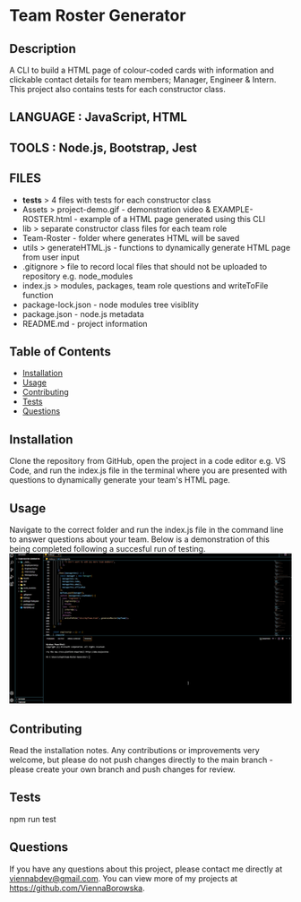 # Team Roster Generator

## Description

A CLI to build a HTML page of colour-coded cards with information and clickable contact details for team members; Manager, Engineer & Intern.
This project also contains tests for each constructor class.

## LANGUAGE : JavaScript, HTML

## TOOLS : Node.js, Bootstrap, Jest

## FILES

- **tests** > 4 files with tests for each constructor class
- Assets > project-demo.gif - demonstration video & EXAMPLE-ROSTER.html - example of a HTML page generated using this CLI
- lib > separate constructor class files for each team role
- Team-Roster - folder where generates HTML will be saved
- utils > generateHTML.js - functions to dynamically generate HTML page from user input
- .gitignore > file to record local files that should not be uploaded to repository e.g. node_modules
- index.js > modules, packages, team role questions and writeToFile function
- package-lock.json - node modules tree visiblity
- package.json - node.js metadata
- README.md - project information

## Table of Contents

- [Installation](#installation)
- [Usage](#usage)
- [Contributing](#contributing)
- [Tests](#tests)
- [Questions](#questions)

## Installation

Clone the repository from GitHub, open the project in a code editor e.g. VS Code, and run the index.js file in the terminal where you are presented with questions to dynamically generate your team's HTML page.

## Usage

Navigate to the correct folder and run the index.js file in the command line to answer questions about your team.
Below is a demonstration of this being completed following a succesful run of testing.
<img src="Assets/Project-Demo.gif" alt="Demo video of how to run and use program - visual of tests being run in command line and passing 4/4. Then running index.js to initiate questions, and finally a HTML file is generated with colour-coded cards for each team member with information & contact detail links">

## Contributing

Read the installation notes. Any contributions or improvements very welcome, but please do not push changes directly to the main branch - please create your own branch and push changes for review.

## Tests

npm run test

## Questions

If you have any questions about this project, please contact me directly at viennabdev@gmail.com. You can view more of my projects at https://github.com/ViennaBorowska.
